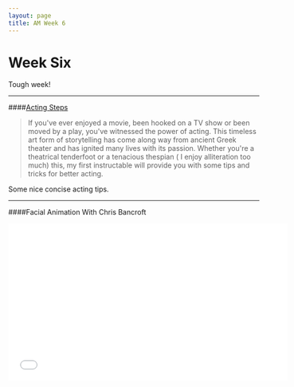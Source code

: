 ```yaml
---
layout: page
title: AM Week 6
---
```


# Week Six

Tough week!

----

####[Acting Steps](http://www.instructables.com/id/Acting-Tips-2/?ALLSTEPS)

>If you've ever enjoyed a movie, been hooked on a TV show or been moved by a play, you've witnessed the power of acting. This timeless art form of storytelling has come along way from ancient Greek theater and has ignited many lives with its passion. Whether you're a theatrical tenderfoot or a tenacious thespian ( I enjoy alliteration too much) this, my first instructable will provide you with some tips and tricks for better acting.

Some nice concise acting tips.

----

####Facial Animation With Chris Bancroft

<div class="js-video [vimeo, widescreen]"><iframe width="560" height="315" src="//www.youtube-nocookie.com/embed/pk5--MZ8gnE" frameborder="0" allowfullscreen></iframe></div>


